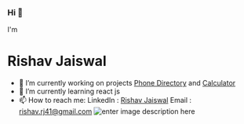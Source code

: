 ### Hi 👋
I'm
# Rishav Jaiswal

- 🔭  I’m currently working on projects [Phone Directory](https://github.com/Rishav124-hub/phonedirectory) and [Calculator](https://github.com/Rishav124-hub/Calculator)
- 🌱 I’m currently learning react js
- 📫 How to reach me: 
			LinkedIn : [Rishav Jaiswal](https://www.linkedin.com/in/rishav-jaiswal-28976b17b/)
			Email : rishav.rj41@gmail.com
![enter image description here](https://github-readme-stats.vercel.app/api?username=Rishav124-hub&&show_icons=true&title_color=ffffff&icon_color=bb2acf&text_color=daf7dc&bg_color=151515)
